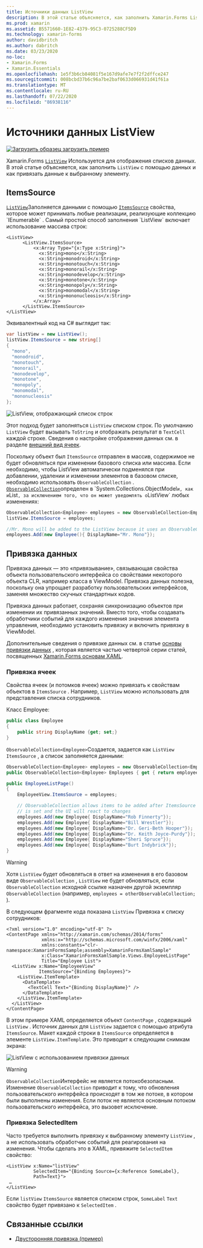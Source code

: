 ```yaml
---
title: Источники данных ListView
description: В этой статье объясняется, как заполнить Xamarin.Forms ListView данными и как использовать привязку данных с ListView.
ms.prod: xamarin
ms.assetid: B5571660-1E82-4379-95C3-0725288CF5D9
ms.technology: xamarin-forms
author: davidbritch
ms.author: dabritch
ms.date: 03/23/2020
no-loc:
- Xamarin.Forms
- Xamarin.Essentials
ms.openlocfilehash: 1e5f3b6cb84081f5e167d9afe7e7f2f2dffce247
ms.sourcegitcommit: 008bcbd37b6c96a7be2baf0633d066931d41f61a
ms.translationtype: MT
ms.contentlocale: ru-RU
ms.lasthandoff: 07/22/2020
ms.locfileid: "86938116"
---
```

# <a name="listview-data-sources"></a>Источники данных ListView

[![Загрузить образец](~/media/shared/download.png) загрузить пример](https://docs.microsoft.com/samples/xamarin/xamarin-forms-samples/userinterface-listview-switchentrytwobinding)

Xamarin.Forms [`ListView`](xref:Xamarin.Forms.ListView) Используется для отображения списков данных. В этой статье объясняется, как заполнить `ListView` с помощью данных и как привязать данные к выбранному элементу.

## <a name="itemssource"></a>ItemsSource

[`ListView`](xref:Xamarin.Forms.ListView)Заполняется данными с помощью [`ItemsSource`](xref:Xamarin.Forms.ItemsView`1.ItemsSource) свойства, которое может принимать любые реализации, реализующие коллекцию `IEnumerable` . Самый простой способ заполнения `ListView` включает использование массива строк:

```xaml
<ListView>
      <ListView.ItemsSource>
          <x:Array Type="{x:Type x:String}">
            <x:String>mono</x:String>
            <x:String>monodroid</x:String>
            <x:String>monotouch</x:String>
            <x:String>monorail</x:String>
            <x:String>monodevelop</x:String>
            <x:String>monotone</x:String>
            <x:String>monopoly</x:String>
            <x:String>monomodal</x:String>
            <x:String>mononucleosis</x:String>
          </x:Array>
      </ListView.ItemsSource>
</ListView>
```

Эквивалентный код на C# выглядит так:

```csharp
var listView = new ListView();
listView.ItemsSource = new string[]
{
  "mono",
  "monodroid",
  "monotouch",
  "monorail",
  "monodevelop",
  "monotone",
  "monopoly",
  "monomodal",
  "mononucleosis"
};
```

![ListView, отображающий список строк](data-and-databinding-images/itemssource-simple.png)

Этот подход будет заполняться `ListView` списком строк. По умолчанию `ListView` будет вызывать `ToString` и отображать результат в `TextCell` каждой строке. Сведения о настройке отображения данных см. в разделе [внешний вид ячеек](~/xamarin-forms/user-interface/listview/customizing-cell-appearance.md).

Поскольку объект был `ItemsSource` отправлен в массив, содержимое не будет обновляться при изменении базового списка или массива. Если необходимо, чтобы ListView автоматически подменялся при добавлении, удалении и изменении элементов в базовом списке, необходимо использовать `ObservableCollection` . [`ObservableCollection`](xref:System.Collections.ObjectModel.ObservableCollection`1)определен в `System.Collections.ObjectModel` и, как и `List` , за исключением того, что он может уведомлять о `ListView` любых изменениях:

```csharp
ObservableCollection<Employee> employees = new ObservableCollection<Employee>();
listView.ItemsSource = employees;

//Mr. Mono will be added to the ListView because it uses an ObservableCollection
employees.Add(new Employee(){ DisplayName="Mr. Mono"});
```

## <a name="data-binding"></a>Привязка данных

Привязка данных — это «привязывание», связывающая свойства объекта пользовательского интерфейса со свойствами некоторого объекта CLR, например класса в ViewModel. Привязка данных полезна, поскольку она упрощает разработку пользовательских интерфейсов, заменяя множество скучных стандартных кодов.

Привязка данных работает, сохраняя синхронизацию объектов при изменении их привязанных значений. Вместо того, чтобы создавать обработчики событий для каждого изменения значения элемента управления, необходимо установить привязку и включить привязку в ViewModel.

Дополнительные сведения о привязке данных см. в статье [основы привязки данных](~/xamarin-forms/xaml/xaml-basics/data-binding-basics.md) , которая является частью четвертой серии статей, посвященных [ Xamarin.Forms основам XAML](~/xamarin-forms/xaml/xaml-basics/index.md).

### <a name="binding-cells"></a>Привязка ячеек

Свойства ячеек (и потомков ячеек) можно привязать к свойствам объектов в `ItemsSource` . Например, `ListView` можно использовать для представления списка сотрудников.

Класс Employee:

```csharp
public class Employee
{
    public string DisplayName {get; set;}
}
```

`ObservableCollection<Employee>`Создается, задается как `ListView` `ItemsSource` , а список заполняется данными:

```csharp
ObservableCollection<Employee> employees = new ObservableCollection<Employee>();
public ObservableCollection<Employee> Employees { get { return employees; }}

public EmployeeListPage()
{
    EmployeeView.ItemsSource = employees;

    // ObservableCollection allows items to be added after ItemsSource
    // is set and the UI will react to changes
    employees.Add(new Employee{ DisplayName="Rob Finnerty"});
    employees.Add(new Employee{ DisplayName="Bill Wrestler"});
    employees.Add(new Employee{ DisplayName="Dr. Geri-Beth Hooper"});
    employees.Add(new Employee{ DisplayName="Dr. Keith Joyce-Purdy"});
    employees.Add(new Employee{ DisplayName="Sheri Spruce"});
    employees.Add(new Employee{ DisplayName="Burt Indybrick"});
}
```

> [!WARNING]
> Хотя `ListView` будет обновляться в ответ на изменения в его базовом виде `ObservableCollection` , `ListView` не будет обновляться, если `ObservableCollection` исходной ссылке назначен другой экземпляр `ObservableCollection` (например, `employees = otherObservableCollection;` ).

В следующем фрагменте кода показана `ListView` Привязка к списку сотрудников:

```xaml
<?xml version="1.0" encoding="utf-8" ?>
<ContentPage xmlns="http://xamarin.com/schemas/2014/forms"
             xmlns:x="http://schemas.microsoft.com/winfx/2006/xaml"
             xmlns:constants="clr-namespace:XamarinFormsSample;assembly=XamarinFormsXamlSample"
             x:Class="XamarinFormsXamlSample.Views.EmployeeListPage"
             Title="Employee List">
  <ListView x:Name="EmployeeView"
            ItemsSource="{Binding Employees}">
    <ListView.ItemTemplate>
      <DataTemplate>
        <TextCell Text="{Binding DisplayName}" />
      </DataTemplate>
    </ListView.ItemTemplate>
  </ListView>
</ContentPage>
```

В этом примере XAML определяется объект `ContentPage` , содержащий `ListView` . Источник данных для `ListView` задается с помощью атрибута `ItemsSource`. Макет каждой строки в `ItemsSource` определяется в элементе `ListView.ItemTemplate`. Это приводит к следующим снимкам экрана:

![ListView с использованием привязки данных](data-and-databinding-images/bound-data.png)

> [!WARNING]
> `ObservableCollection`Интерфейс  не является потокобезопасным. Изменение `ObservableCollection` приводит к тому, что обновления пользовательского интерфейса происходят в том же потоке, в котором были выполнены изменения. Если поток не является основным потоком пользовательского интерфейса, это вызовет исключение.

### <a name="binding-selecteditem"></a>Привязка SelectedItem

Часто требуется выполнить привязку к выбранному элементу `ListView` , а не использовать обработчик событий для реагирования на изменения. Чтобы сделать это в XAML, привяжите `SelectedItem` свойство:

```xaml
<ListView x:Name="listView"
          SelectedItem="{Binding Source={x:Reference SomeLabel},
          Path=Text}">
 …
</ListView>
```

Если `listView` `ItemsSource` является списком строк, `SomeLabel` `Text` свойство будет привязано к `SelectedItem` .

## <a name="related-links"></a>Связанные ссылки

- [Двусторонняя привязка (пример)](https://docs.microsoft.com/samples/xamarin/xamarin-forms-samples/userinterface-listview-switchentrytwobinding)
